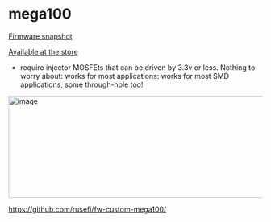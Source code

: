 # mega100

[Firmware snapshot](https://rusefi.com/build_server/rusefi_bundle_mega100.zip)

[Available at the store](https://www.shop.rusefi.com/shop/p/mega100-f4)

* require injector MOSFEts that can be driven by 3.3v or less. Nothing to worry about: works for most applications: works for most SMD applications, some through-hole too!

<img width="559" height="203" alt="image" src="https://github.com/user-attachments/assets/cadba1f9-bc89-41d2-bd09-2bebb97c2fd5" />

https://github.com/rusefi/fw-custom-mega100/

